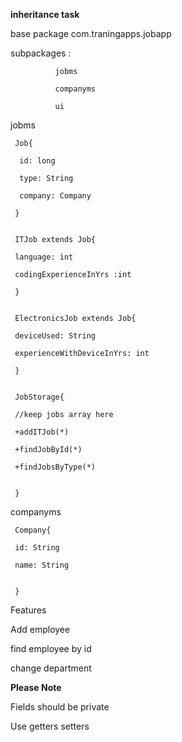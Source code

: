 **inheritance task**

base package com.traningapps.jobapp

subpackages :

              jobms

              companyms

              ui               
              
              
jobms

     
     Job{
     
      id: long
      
      type: String
        
      company: Company
     
     }
   
   
     ITJob extends Job{
     
     language: int
     
     codingExperienceInYrs :int
          
     }
     
     
     ElectronicsJob extends Job{
     
     deviceUsed: String
     
     experienceWithDeviceInYrs: int
     
     }
     
     
     JobStorage{
     
     //keep jobs array here
     
     +addITJob(*)
     
     +findJobById(*)
     
     +findJobsByType(*)
     
     
     }
     
     
     
     
companyms


     Company{
     
     id: String
     
     name: String
     
              
     }                  
              
              


Features

 Add employee
 
 find employee by id
  
 change department
 
 
**Please Note** 

 Fields should be private
 
 Use getters setters
 
 

